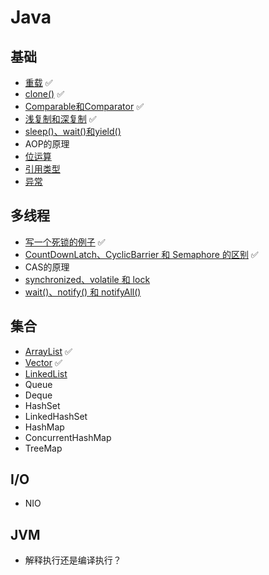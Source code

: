 # Java

## 基础

- [重载](override.md) ✅
- [clone()](clone.md) ✅
- [Comparable和Comparator](comparable-comparator.md) ✅
- [浅复制和深复制](shallow-copy-deep-copy.md) ✅
- [sleep()、wait()和yield()](https://github.com/pojozhang/playground/blob/master/solutions/java/src/test/java/playground/interview/SleepWaitYieldTest.java)
- AOP的原理
- [位运算](https://github.com/pojozhang/playground/blob/master/solutions/java/src/test/java/playground/interview/BitwiseTest.java)
- [引用类型](reference.md)
- [异常](exception.md)

## 多线程

- [写一个死锁的例子](https://github.com/pojozhang/playground/blob/master/solutions/java/src/test/java/playground/interview/DeadLockTest.java) ✅
- [CountDownLatch、CyclicBarrier 和 Semaphore 的区别](https://github.com/pojozhang/playground/blob/master/solutions/java/src/test/java/playground/interview/ThreadSyncTest.java) ✅
- CAS的原理
- [synchronized、volatile 和 lock](synchronized-volatile-lock.md)
- [wait()、notify() 和 notifyAll()](wait-notify-notifyAll.md)

## 集合

- [ArrayList](arraylist.md) ✅
- [Vector](vector.md) ✅
- [LinkedList](linkedlist.md)
- Queue
- Deque
- HashSet
- LinkedHashSet
- HashMap
- ConcurrentHashMap
- TreeMap

## I/O

- NIO

## JVM

- 解释执行还是编译执行？
